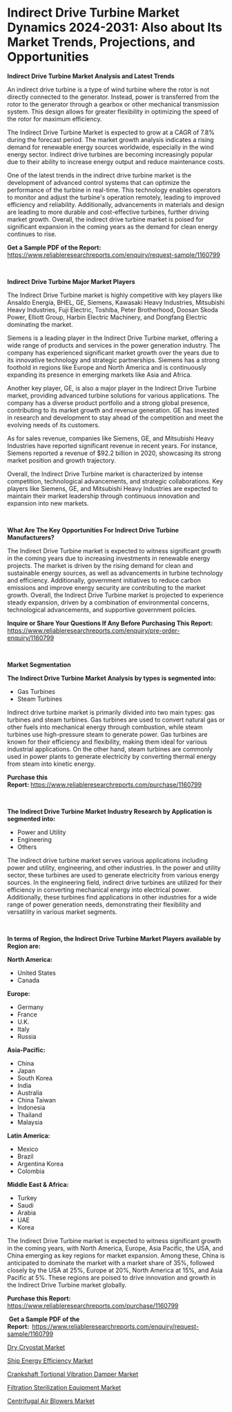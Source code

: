 <p><h1>Indirect Drive Turbine Market Dynamics 2024-2031: Also about Its Market Trends, Projections, and Opportunities</h1></p><p><strong>Indirect Drive Turbine Market Analysis and Latest Trends</strong></p>
<p><p>An indirect drive turbine is a type of wind turbine where the rotor is not directly connected to the generator. Instead, power is transferred from the rotor to the generator through a gearbox or other mechanical transmission system. This design allows for greater flexibility in optimizing the speed of the rotor for maximum efficiency.</p><p>The Indirect Drive Turbine Market is expected to grow at a CAGR of 7.8% during the forecast period. The market growth analysis indicates a rising demand for renewable energy sources worldwide, especially in the wind energy sector. Indirect drive turbines are becoming increasingly popular due to their ability to increase energy output and reduce maintenance costs. </p><p>One of the latest trends in the indirect drive turbine market is the development of advanced control systems that can optimize the performance of the turbine in real-time. This technology enables operators to monitor and adjust the turbine's operation remotely, leading to improved efficiency and reliability. Additionally, advancements in materials and design are leading to more durable and cost-effective turbines, further driving market growth. Overall, the indirect drive turbine market is poised for significant expansion in the coming years as the demand for clean energy continues to rise.</p></p>
<p><strong>Get a Sample PDF of the Report:&nbsp;</strong> <a href="https://www.reliableresearchreports.com/enquiry/request-sample/1160799">https://www.reliableresearchreports.com/enquiry/request-sample/1160799</a></p>
<p>&nbsp;</p>
<p><strong>Indirect Drive Turbine Major Market Players</strong></p>
<p><p>The Indirect Drive Turbine market is highly competitive with key players like Ansaldo Energia, BHEL, GE, Siemens, Kawasaki Heavy Industries, Mitsubishi Heavy Industries, Fuji Electric, Toshiba, Peter Brotherhood, Doosan Skoda Power, Elliott Group, Harbin Electric Machinery, and Dongfang Electric dominating the market.</p><p>Siemens is a leading player in the Indirect Drive Turbine market, offering a wide range of products and services in the power generation industry. The company has experienced significant market growth over the years due to its innovative technology and strategic partnerships. Siemens has a strong foothold in regions like Europe and North America and is continuously expanding its presence in emerging markets like Asia and Africa.</p><p>Another key player, GE, is also a major player in the Indirect Drive Turbine market, providing advanced turbine solutions for various applications. The company has a diverse product portfolio and a strong global presence, contributing to its market growth and revenue generation. GE has invested in research and development to stay ahead of the competition and meet the evolving needs of its customers.</p><p>As for sales revenue, companies like Siemens, GE, and Mitsubishi Heavy Industries have reported significant revenue in recent years. For instance, Siemens reported a revenue of $92.2 billion in 2020, showcasing its strong market position and growth trajectory.</p><p>Overall, the Indirect Drive Turbine market is characterized by intense competition, technological advancements, and strategic collaborations. Key players like Siemens, GE, and Mitsubishi Heavy Industries are expected to maintain their market leadership through continuous innovation and expansion into new markets.</p></p>
<p>&nbsp;</p>
<p><strong>What Are The Key Opportunities For Indirect Drive Turbine Manufacturers?</strong></p>
<p><p>The Indirect Drive Turbine market is expected to witness significant growth in the coming years due to increasing investments in renewable energy projects. The market is driven by the rising demand for clean and sustainable energy sources, as well as advancements in turbine technology and efficiency. Additionally, government initiatives to reduce carbon emissions and improve energy security are contributing to the market growth. Overall, the Indirect Drive Turbine market is projected to experience steady expansion, driven by a combination of environmental concerns, technological advancements, and supportive government policies.</p></p>
<p><strong>Inquire or Share Your Questions If Any Before Purchasing This Report:</strong> <a href="https://www.reliableresearchreports.com/enquiry/pre-order-enquiry/1160799">https://www.reliableresearchreports.com/enquiry/pre-order-enquiry/1160799</a></p>
<p>&nbsp;</p>
<p><strong>Market Segmentation</strong></p>
<p><strong>The Indirect Drive Turbine Market Analysis by types is segmented into:</strong></p>
<p><ul><li>Gas Turbines</li><li>Steam Turbines</li></ul></p>
<p><p>Indirect drive turbine market is primarily divided into two main types: gas turbines and steam turbines. Gas turbines are used to convert natural gas or other fuels into mechanical energy through combustion, while steam turbines use high-pressure steam to generate power. Gas turbines are known for their efficiency and flexibility, making them ideal for various industrial applications. On the other hand, steam turbines are commonly used in power plants to generate electricity by converting thermal energy from steam into kinetic energy.</p></p>
<p><strong>Purchase this Report:&nbsp;</strong><a href="https://www.reliableresearchreports.com/purchase/1160799">https://www.reliableresearchreports.com/purchase/1160799</a></p>
<p>&nbsp;</p>
<p><strong>The Indirect Drive Turbine Market Industry Research by Application is segmented into:</strong></p>
<p><ul><li>Power and Utility</li><li>Engineering</li><li>Others</li></ul></p>
<p><p>The indirect drive turbine market serves various applications including power and utility, engineering, and other industries. In the power and utility sector, these turbines are used to generate electricity from various energy sources. In the engineering field, indirect drive turbines are utilized for their efficiency in converting mechanical energy into electrical power. Additionally, these turbines find applications in other industries for a wide range of power generation needs, demonstrating their flexibility and versatility in various market segments.</p></p>
<p>&nbsp;</p>
<p><strong>In terms of Region, the Indirect Drive Turbine Market Players available by Region are:</strong></p>
<p>
    <p> <strong> North America: </strong>
        <ul>
            <li>United States</li>
            <li>Canada</li>
        </ul>
        </p> 
    <p> <strong> Europe: </strong>
        <ul>
            <li>Germany</li>
            <li>France</li>
            <li>U.K.</li>
            <li>Italy</li>
            <li>Russia</li>
        </ul>
        </p> 
    <p> <strong> Asia-Pacific: </strong>
        <ul>
            <li>China</li>
            <li>Japan</li>
            <li>South Korea</li>
            <li>India</li>
            <li>Australia</li>
            <li>China Taiwan</li>
            <li>Indonesia</li>
            <li>Thailand</li>
            <li>Malaysia</li>
        </ul>
        </p> 
    <p> <strong> Latin America: </strong>
        <ul>
            <li>Mexico</li>
            <li>Brazil</li>
            <li>Argentina Korea</li>
            <li>Colombia</li>
        </ul>
        </p> 
    <p> <strong> Middle East & Africa: </strong>
        <ul>
            <li>Turkey</li>
            <li>Saudi</li>
            <li>Arabia</li>
            <li>UAE</li>
            <li>Korea</li>
        </ul>
    </p>
    </p>
<p><p>The Indirect Drive Turbine market is expected to witness significant growth in the coming years, with North America, Europe, Asia Pacific, the USA, and China emerging as key regions for market expansion. Among these, China is anticipated to dominate the market with a market share of 35%, followed closely by the USA at 25%, Europe at 20%, North America at 15%, and Asia Pacific at 5%. These regions are poised to drive innovation and growth in the Indirect Drive Turbine market globally.</p></p>
<p><strong>Purchase this Report: </strong><a href="https://www.reliableresearchreports.com/purchase/1160799">https://www.reliableresearchreports.com/purchase/1160799</a></p>
<p>&nbsp;<strong>Get a Sample PDF of the Report:&nbsp;&nbsp;</strong><a href="https://www.reliableresearchreports.com/enquiry/request-sample/1160799">https://www.reliableresearchreports.com/enquiry/request-sample/1160799</a></p>
<p><strong></strong></p>
<p><p><a href="https://medium.com/p/3c3c3bcc2ddc/edit">Dry Cryostat Market</a></p><p><a href="https://medium.com/p/2f44d213ca81/edit">Ship Energy Efficiency Market</a></p><p><a href="https://github.com/elizabethdagraca/Market-Research-Report-List-1/blob/main/crankshaft-tortional-vibration-damper-market.md">Crankshaft Tortional Vibration Damper Market</a></p><p><a href="https://github.com/rahu1502/Market-Research-Report-List-2/blob/main/filtration-sterilization-equipment-market.md">Filtration Sterilization Equipment Market</a></p><p><a href="https://medium.com/p/65cfcdf6c9c3/edit">Centrifugal Air Blowers Market</a></p></p>